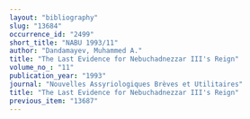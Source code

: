 ```yaml
---
layout: "bibliography"
slug: "13684"
occurrence_id: "2499"
short_title: "NABU 1993/11"
author: "Dandamayev, Muhammed A."
title: "The Last Evidence for Nebuchadnezzar III's Reign"
volume_no_: "11"
publication_year: "1993"
journal: "Nouvelles Assyriologiques Brèves et Utilitaires"
title: "The Last Evidence for Nebuchadnezzar III's Reign"
previous_item: "13687"
---
```

